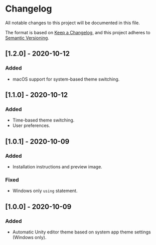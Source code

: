 # Changelog

All notable changes to this project will be documented in this file.

The format is based on [Keep a Changelog](https://keepachangelog.com/en/1.0.0/),
and this project adheres to [Semantic Versioning](https://semver.org/spec/v2.0.0.html).

## [1.2.0] - 2020-10-12

### Added

- macOS support for system-based theme switching.

## [1.1.0] - 2020-10-12

### Added

- Time-based theme switching.
- User preferences.

## [1.0.1] - 2020-10-09

### Added

- Installation instructions and preview image.

### Fixed

- Windows only `using` statement.

## [1.0.0] - 2020-10-09

### Added

- Automatic Unity editor theme based on system app theme settings (Windows only).
